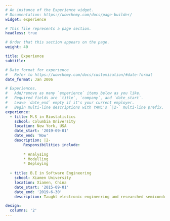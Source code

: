 ```yaml
---
# An instance of the Experience widget.
# Documentation: https://wowchemy.com/docs/page-builder/
widget: experience

# This file represents a page section.
headless: true

# Order that this section appears on the page.
weight: 40

title: Experience
subtitle:

# Date format for experience
#   Refer to https://wowchemy.com/docs/customization/#date-format
date_format: Jan 2006

# Experiences.
#   Add/remove as many `experience` items below as you like.
#   Required fields are `title`, `company`, and `date_start`.
#   Leave `date_end` empty if it's your current employer.
#   Begin multi-line descriptions with YAML's `|2-` multi-line prefix.
experience:
  - title: M.S in Biostatistics
    school: Columbia University
    location: New York, USA
    date_start: '2019-09-01'
    date_end: 'Now'
    description: |2-
        Responsibilities include:
        
        * Analysing
        * Modelling
        * Deploying
        
  - title: B.E in Software Engineering
    school: Xiamen University
    location: Xiamen, China
    date_start: '2015-09-01'
    date_end: '2019-6-30'
    description: Taught electronic engineering and researched semiconductor physics.

design:
  columns: '2'
---
```

